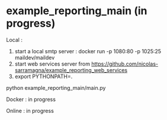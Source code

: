 # example_reporting_main (in progress)

Local :
1. start a local smtp server : docker run -p 1080:80 -p 1025:25 maildev/maildev
2. start web services server from https://github.com/nicolas-sarramagna/example_reporting_web_services
3. export PYTHONPATH=.

python example_reporting_main/main.py

Docker : in progress

Online : in progress
